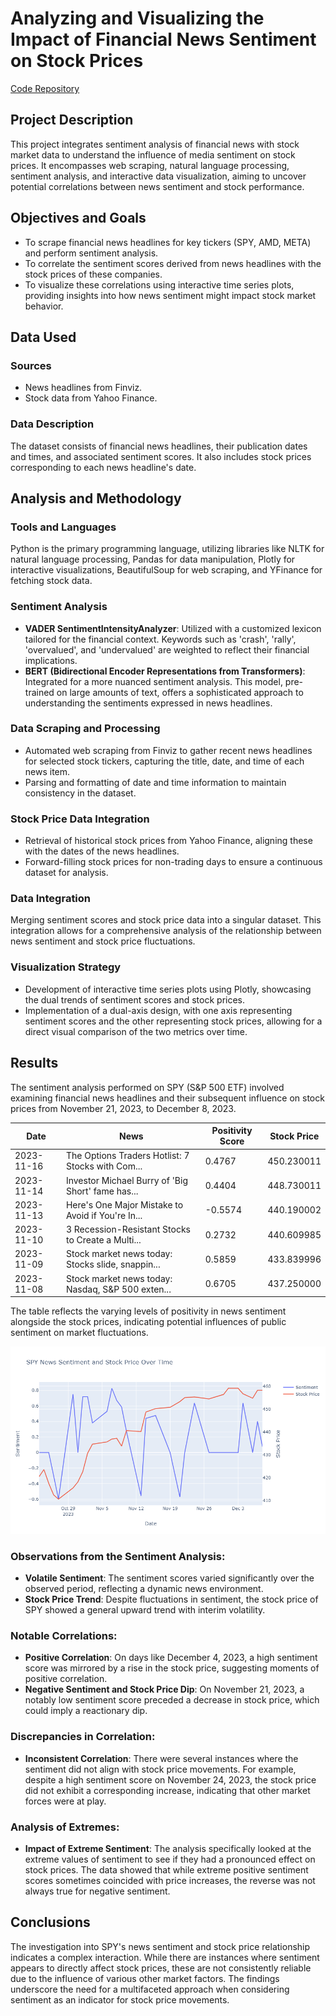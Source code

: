 # Analyzing and Visualizing the Impact of Financial News Sentiment on Stock Prices

[Code Repository](https://github.com/JoseAndresBaca/joseandresbaca.github.io/blob/master/Portfolio/Stocks%20News%20Sentiment%20Analyzer/stocks_news_sentiment_analyzer.py)

## Project Description
This project integrates sentiment analysis of financial news with stock market data to understand the influence of media sentiment on stock prices. It encompasses web scraping, natural language processing, sentiment analysis, and interactive data visualization, aiming to uncover potential correlations between news sentiment and stock performance.

## Objectives and Goals
- To scrape financial news headlines for key tickers (SPY, AMD, META) and perform sentiment analysis.
- To correlate the sentiment scores derived from news headlines with the stock prices of these companies.
- To visualize these correlations using interactive time series plots, providing insights into how news sentiment might impact stock market behavior.

## Data Used
### Sources
- News headlines from Finviz.
- Stock data from Yahoo Finance.

### Data Description
The dataset consists of financial news headlines, their publication dates and times, and associated sentiment scores. It also includes stock prices corresponding to each news headline's date.

## Analysis and Methodology
### Tools and Languages
Python is the primary programming language, utilizing libraries like NLTK for natural language processing, Pandas for data manipulation, Plotly for interactive visualizations, BeautifulSoup for web scraping, and YFinance for fetching stock data.

### Sentiment Analysis
- **VADER SentimentIntensityAnalyzer**: Utilized with a customized lexicon tailored for the financial context. Keywords such as 'crash', 'rally', 'overvalued', and 'undervalued' are weighted to reflect their financial implications.
- **BERT (Bidirectional Encoder Representations from Transformers)**: Integrated for a more nuanced sentiment analysis. This model, pre-trained on large amounts of text, offers a sophisticated approach to understanding the sentiments expressed in news headlines.

### Data Scraping and Processing
- Automated web scraping from Finviz to gather recent news headlines for selected stock tickers, capturing the title, date, and time of each news item.
- Parsing and formatting of date and time information to maintain consistency in the dataset.

### Stock Price Data Integration
- Retrieval of historical stock prices from Yahoo Finance, aligning these with the dates of the news headlines.
- Forward-filling stock prices for non-trading days to ensure a continuous dataset for analysis.

### Data Integration
Merging sentiment scores and stock price data into a singular dataset. This integration allows for a comprehensive analysis of the relationship between news sentiment and stock price fluctuations.

### Visualization Strategy
- Development of interactive time series plots using Plotly, showcasing the dual trends of sentiment scores and stock prices.
- Implementation of a dual-axis design, with one axis representing sentiment scores and the other representing stock prices, allowing for a direct visual comparison of the two metrics over time.

## Results

The sentiment analysis performed on SPY (S&P 500 ETF) involved examining financial news headlines and their subsequent influence on stock prices from November 21, 2023, to December 8, 2023.

| Date       | News                                                       | Positivity Score | Stock Price |
|------------|------------------------------------------------------------|------------------|-------------|
| 2023-11-16 | The Options Traders Hotlist: 7 Stocks with Com...          | 0.4767           | 450.230011  |
| 2023-11-14 | Investor Michael Burry of 'Big Short' fame has...          | 0.4404           | 448.730011  |
| 2023-11-13 | Here's One Major Mistake to Avoid if You're In...          | -0.5574          | 440.190002  |
| 2023-11-10 | 3 Recession-Resistant Stocks to Create a Multi...          | 0.2732           | 440.609985  |
| 2023-11-09 | Stock market news today: Stocks slide, snappin...          | 0.5859           | 433.839996  |
| 2023-11-08 | Stock market news today: Nasdaq, S&P 500 exten...          | 0.6705           | 437.250000  |

The table reflects the varying levels of positivity in news sentiment alongside the stock prices, indicating potential influences of public sentiment on market fluctuations.

![SPY News Sentiment and Stock Price Over Time](img/Portfolio/1.png)

### Observations from the Sentiment Analysis:
- **Volatile Sentiment**: The sentiment scores varied significantly over the observed period, reflecting a dynamic news environment.
- **Stock Price Trend**: Despite fluctuations in sentiment, the stock price of SPY showed a general upward trend with interim volatility.

### Notable Correlations:
- **Positive Correlation**: On days like December 4, 2023, a high sentiment score was mirrored by a rise in the stock price, suggesting moments of positive correlation.
- **Negative Sentiment and Stock Price Dip**: On November 21, 2023, a notably low sentiment score preceded a decrease in stock price, which could imply a reactionary dip.

### Discrepancies in Correlation:
- **Inconsistent Correlation**: There were several instances where the sentiment did not align with stock price movements. For example, despite a high sentiment score on November 24, 2023, the stock price did not exhibit a corresponding increase, indicating that other market forces were at play.

### Analysis of Extremes:
- **Impact of Extreme Sentiment**: The analysis specifically looked at the extreme values of sentiment to see if they had a pronounced effect on stock prices. The data showed that while extreme positive sentiment scores sometimes coincided with price increases, the reverse was not always true for negative sentiment.

## Conclusions

The investigation into SPY's news sentiment and stock price relationship indicates a complex interaction. While there are instances where sentiment appears to directly affect stock prices, these are not consistently reliable due to the influence of various other market factors. The findings underscore the need for a multifaceted approach when considering sentiment as an indicator for stock price movements.

